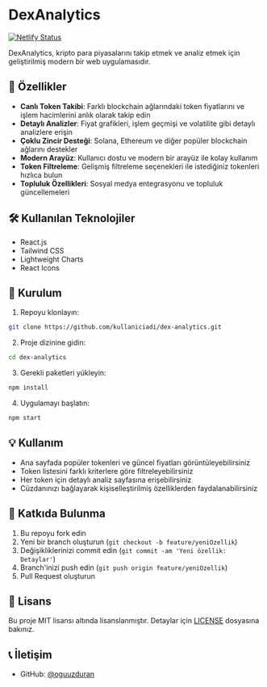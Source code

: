 # DexAnalytics

[![Netlify Status](https://api.netlify.com/api/v1/badges/dfbafdf5-bbc2-44b7-8dbe-c42d63e271fb/deploy-status)](https://app.netlify.com/sites/dex-analytics/deploys)

DexAnalytics, kripto para piyasalarını takip etmek ve analiz etmek için geliştirilmiş modern bir web uygulamasıdır.

## 🚀 Özellikler

- **Canlı Token Takibi**: Farklı blockchain ağlarındaki token fiyatlarını ve işlem hacimlerini anlık olarak takip edin
- **Detaylı Analizler**: Fiyat grafikleri, işlem geçmişi ve volatilite gibi detaylı analizlere erişin
- **Çoklu Zincir Desteği**: Solana, Ethereum ve diğer popüler blockchain ağlarını destekler
- **Modern Arayüz**: Kullanıcı dostu ve modern bir arayüz ile kolay kullanım
- **Token Filtreleme**: Gelişmiş filtreleme seçenekleri ile istediğiniz tokenleri hızlıca bulun
- **Topluluk Özellikleri**: Sosyal medya entegrasyonu ve topluluk güncellemeleri

## 🛠️ Kullanılan Teknolojiler

- React.js
- Tailwind CSS
- Lightweight Charts
- React Icons

## 🔧 Kurulum

1. Repoyu klonlayın:

```bash
git clone https://github.com/kullaniciadi/dex-analytics.git
```

2. Proje dizinine gidin:

```bash
cd dex-analytics
```

3. Gerekli paketleri yükleyin:

```bash
npm install
```

4. Uygulamayı başlatın:

```bash
npm start
```

## 💡 Kullanım

- Ana sayfada popüler tokenleri ve güncel fiyatları görüntüleyebilirsiniz
- Token listesini farklı kriterlere göre filtreleyebilirsiniz
- Her token için detaylı analiz sayfasına erişebilirsiniz
- Cüzdanınızı bağlayarak kişiselleştirilmiş özelliklerden faydalanabilirsiniz

## 🤝 Katkıda Bulunma

1. Bu repoyu fork edin
2. Yeni bir branch oluşturun (`git checkout -b feature/yeniOzellik`)
3. Değişikliklerinizi commit edin (`git commit -am 'Yeni özellik: Detaylar'`)
4. Branch'inizi push edin (`git push origin feature/yeniOzellik`)
5. Pull Request oluşturun

## 📝 Lisans

Bu proje MIT lisansı altında lisanslanmıştır. Detaylar için [LICENSE](LICENSE) dosyasına bakınız.

## 📞 İletişim

- GitHub: [@oguuzduran](https://github.com/oguuzduran)

